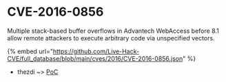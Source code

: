 # CVE-2016-0856

Multiple stack-based buffer overflows in Advantech WebAccess before 8.1 allow remote attackers to execute arbitrary code via unspecified vectors.

{% embed url="https://github.com/Live-Hack-CVE/full_database/blob/main/cves/2016/CVE-2016-0856.json" %}


* thezdi ~> [PoC](https://zeste.alice-snow.ru/2016/database/cve-2016-0856/poc-thezdi)